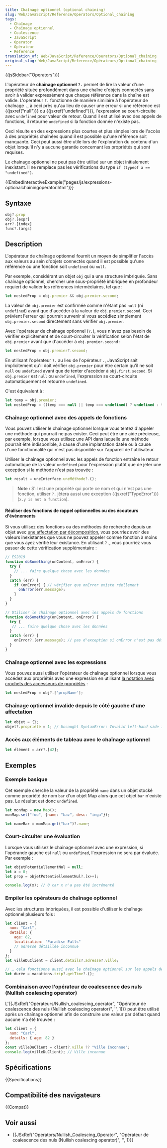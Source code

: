 ```yaml
---
title: Chaînage optionnel (optional chaining)
slug: Web/JavaScript/Reference/Operators/Optional_chaining
tags:
  - Chaînage
  - Chaînage optionnel
  - Coalescence
  - JavaScript
  - Operator
  - Opérateur
  - Reference
translation_of: Web/JavaScript/Reference/Operators/Optional_chaining
original_slug: Web/JavaScript/Reference/Opérateurs/Optional_chaining
---
```


{{jsSidebar("Operators")}}

L'opérateur de **chaînage optionnel** **`?.`** permet de lire la valeur d'une propriété située profondément dans une chaîne d'objets connectés sans avoir à valider expressément que chaque référence dans la chaîne est valide. L'opérateur `?.` fonctionne de manière similaire à l'opérateur de chaînage `.`, à ceci près qu'au lieu de causer une erreur si une référence est {{jsxref("null")}} ou {{jsxref("undefined")}}, l'expression se court-circuite avec `undefined` pour valeur de retour. Quand il est utilisé avec des appels de fonctions, il retourne `undefined` si la fonction donnée n'existe pas.

Ceci résulte en des expressions plus courtes et plus simples lors de l'accès à des propriétés chaînées quand il est possible qu'une référence soit manquante. Ceci peut aussi être utile lors de l'exploration du contenu d'un objet lorsqu'il n'y a aucune garantie concernant les propriétés qui sont requises.

Le chainage optionnel ne peut pas être utilisé sur un objet initialement inexistant. Il ne remplace pas les vérifications du type `if (typeof a == "undefined")`.

{{EmbedInteractiveExample("pages/js/expressions-optionalchainingoperator.html")}}

## Syntaxe

```js
obj?.prop
obj?.[expr]
arr?.[index]
func?.(args)
```

## Description

L'opérateur de chaînage optionnel fournit un moyen de simplifier l'accès aux valeurs au sein d'objets connectés quand il est possible qu'une référence ou une fonction soit `undefined` ou `null`.

Par exemple, considérant un objet `obj` qui a une structure imbriquée. Sans chaînage optionnel, chercher une sous-propriété imbriquée en profondeur requiert de valider les références intermédiaires, tel que :

```js
let nestedProp = obj.premier && obj.premier.second;
```

La valeur de `obj.premier` est confirmée comme n'étant pas `null` (ni `undefined`) avant que d'accéder à la valeur de `obj.premier.second`. Ceci prévient l'erreur qui pourrait survenir si vous accédiez simplement `obj.premier.second` directement sans vérifier `obj.premier`.

Avec l'opérateur de chaînage optionnel (`?.`), vous n'avez pas besoin de vérifier explicitement et de court-circuiter la vérification selon l'état de `obj.premier` avant que d'accéder à `obj.premier.second`&nbsp;:

```js
let nestedProp = obj.premier?.second;
```

En utilisant l'opérateur `?.` au lieu de l'opérateur `.`, JavaScript sait implicitement qu'il doit vérifier `obj.premier` pour être certain qu'il ne soit `null` ou `undefined` avant que de tenter d'accéder à `obj.first.second`. Si `obj.premier` est `null` ou `undefined`, l'expression se court-circuite automatiquement et retourne `undefined`.

C'est équivalent à :

```js
let temp = obj.premier;
let nestedProp = ((temp === null || temp === undefined) ? undefined : temp.second);
```

### Chaînage optionnel avec des appels de fonctions

Vous pouvez utiliser le chaînage optionnel lorsque vous tentez d'appeler une méthode qui pourrait ne pas exister. Ceci peut être une aide précieuse, par exemple, lorsque vous utilisez une API dans laquelle une méthode pourrait être indisponible, à cause d'une implantation datée ou à cause d'une fonctionnalité qui n'est pas disponible sur l'appareil de l'utilisateur.

Utiliser le chaînage optionnel avec les appels de fonction entraîne le retour automatique de la valeur `undefined` pour l'expression plutôt que de jeter une exception si la méthode n'est pas trouvée :

```js
let result = uneInterface.uneMéthode?.();
```

> **Note :** S'il est une propriété qui porte ce nom et qui n'est pas une fonction, utiliser `?.` jètera aussi une exception {{jsxref("TypeError")}} (`x.y is not a function`).

#### Réaliser des fonctions de rappel optionnelles ou des écouteurs d'évènements

Si vous utilisez des fonctions ou des méthodes de recherche depuis un objet avec [une affectation par décomposition](/fr/docs/Web/JavaScript/Reference/Operators/Destructuring_assignment#Object_destructuring), vous pourriez avoir des valeurs inexistantes que vous ne pouvez appeler comme fonction à moins que vous ayez vérifié leur existance. En utilisant `?.`, vous pourriez vous passer de cette vérification supplémentaire :

```js
// ES2019
function doSomething(onContent, onError) {
  try {
    // ... faire quelque chose avec les données
  }
  catch (err) {
    if (onError) { // vérifier que onError existe réellement
      onError(err.message);
    }
  }
}
```

```js
// Utiliser le chaînage optionnel avec les appels de fonctions
function doSomething(onContent, onError) {
  try {
   // ... faire quelque chose avec les données
  }
  catch (err) {
    onError?.(err.message); // pas d'exception si onError n'est pas défini
  }
}
```

### Chaînage optionnel avec les expressions

Vous pouvez aussi utiliser l'opérateur de chaînage optionnel lorsque vous accédez aux propriétés avec une expression en utilisant [la notation avec crochets des accesseurs de propriétés](/fr/docs/Web/JavaScript/Reference/Operators/Property_Accessors#Bracket_notation) :

```js
let nestedProp = obj?.['propName'];
```

### Chaînage optionnel invalide depuis le côté gauche d'une affectation

```js
let objet = {};
objet?.propriété = 1; // Uncaught SyntaxError: Invalid left-hand side in assignment
```

### Accès aux éléments de tableau avec le chaînage optionnel

```js
let élément = arr?.[42];
```

## Exemples

### Exemple basique

Cet exemple cherche la valeur de la propriété `name` dans un objet stocké comme propriété de nom `bar` d'un objet Map alors que cet objet `bar` n'existe pas. Le résultat est donc `undefined`.

```js
let monMap = new Map();
monMap.set("foo", {name: "baz", desc: "inga"});

let nameBar = monMap.get("bar")?.name;
```

### Court-circuiter une évaluation

Lorsque vous utilisez le chaînage optionnel avec une expression, si l'opérande gauche est `null` ou `undefined`, l'expression ne sera par évaluée. Par exemple :

```js
let objetPotentiellementNul = null;
let x = 0;
let prop = objetPotentiellementNul?.[x++];

console.log(x); // 0 car x n'a pas été incrémenté
```

### Empiler les opérateurs de chaînage optionnel

Avec les structures imbriquées, il est possible d'utiliser le chaînage optionnel plusieurs fois :

```js
let client = {
  nom: "Carl",
  details: {
    age: 82,
    localisation: "Paradise Falls"
    // adresse détaillée inconnue
  }
};
let villeDuClient = client.details?.adresse?.ville;

// … cela fonctionne aussi avec le chaînage optionnel sur les appels de fonction
let durée = vacations.trip?.getTime?.();
```

### Combinaison avec l'opérateur de coalescence des nuls (Nullish coalescing operator)

L'{{JSxRef("Opérateurs/Nullish_coalescing_operator", "Opérateur de coalescence des nuls (Nullish coalescing operator)", '', 1)}} peut être utilisé après un chaînage optionnel afin de construire une valeur par défaut quand aucune n'a été trouvée :

```js
let client = {
  nom: "Carl",
  details: { age: 82 }
};
const villeDuClient = client?.ville ?? "Ville Inconnue";
console.log(villeDuClient); // Ville inconnue
```

## Spécifications

{{Specifications}}

## Compatibilité des navigateurs

{{Compat}}

## Voir aussi

- {{JSxRef("Operators/Nullish_Coalescing_Operator", "Opérateur de coalescence des nuls (Nullish coalescing operator)", '', 1)}}
